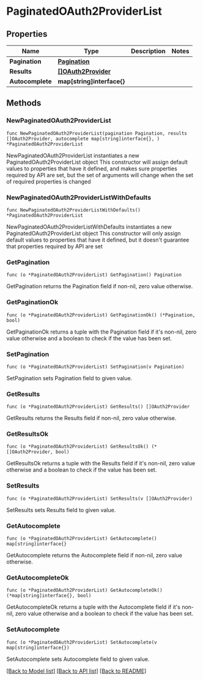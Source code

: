 # PaginatedOAuth2ProviderList

## Properties

Name | Type | Description | Notes
------------ | ------------- | ------------- | -------------
**Pagination** | [**Pagination**](Pagination.md) |  | 
**Results** | [**[]OAuth2Provider**](OAuth2Provider.md) |  | 
**Autocomplete** | **map[string]interface{}** |  | 

## Methods

### NewPaginatedOAuth2ProviderList

`func NewPaginatedOAuth2ProviderList(pagination Pagination, results []OAuth2Provider, autocomplete map[string]interface{}, ) *PaginatedOAuth2ProviderList`

NewPaginatedOAuth2ProviderList instantiates a new PaginatedOAuth2ProviderList object
This constructor will assign default values to properties that have it defined,
and makes sure properties required by API are set, but the set of arguments
will change when the set of required properties is changed

### NewPaginatedOAuth2ProviderListWithDefaults

`func NewPaginatedOAuth2ProviderListWithDefaults() *PaginatedOAuth2ProviderList`

NewPaginatedOAuth2ProviderListWithDefaults instantiates a new PaginatedOAuth2ProviderList object
This constructor will only assign default values to properties that have it defined,
but it doesn't guarantee that properties required by API are set

### GetPagination

`func (o *PaginatedOAuth2ProviderList) GetPagination() Pagination`

GetPagination returns the Pagination field if non-nil, zero value otherwise.

### GetPaginationOk

`func (o *PaginatedOAuth2ProviderList) GetPaginationOk() (*Pagination, bool)`

GetPaginationOk returns a tuple with the Pagination field if it's non-nil, zero value otherwise
and a boolean to check if the value has been set.

### SetPagination

`func (o *PaginatedOAuth2ProviderList) SetPagination(v Pagination)`

SetPagination sets Pagination field to given value.


### GetResults

`func (o *PaginatedOAuth2ProviderList) GetResults() []OAuth2Provider`

GetResults returns the Results field if non-nil, zero value otherwise.

### GetResultsOk

`func (o *PaginatedOAuth2ProviderList) GetResultsOk() (*[]OAuth2Provider, bool)`

GetResultsOk returns a tuple with the Results field if it's non-nil, zero value otherwise
and a boolean to check if the value has been set.

### SetResults

`func (o *PaginatedOAuth2ProviderList) SetResults(v []OAuth2Provider)`

SetResults sets Results field to given value.


### GetAutocomplete

`func (o *PaginatedOAuth2ProviderList) GetAutocomplete() map[string]interface{}`

GetAutocomplete returns the Autocomplete field if non-nil, zero value otherwise.

### GetAutocompleteOk

`func (o *PaginatedOAuth2ProviderList) GetAutocompleteOk() (*map[string]interface{}, bool)`

GetAutocompleteOk returns a tuple with the Autocomplete field if it's non-nil, zero value otherwise
and a boolean to check if the value has been set.

### SetAutocomplete

`func (o *PaginatedOAuth2ProviderList) SetAutocomplete(v map[string]interface{})`

SetAutocomplete sets Autocomplete field to given value.



[[Back to Model list]](../README.md#documentation-for-models) [[Back to API list]](../README.md#documentation-for-api-endpoints) [[Back to README]](../README.md)


